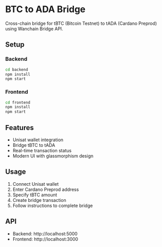 # BTC to ADA Bridge

Cross-chain bridge for tBTC (Bitcoin Testnet) to tADA (Cardano Preprod) using Wanchain Bridge API.

## Setup

### Backend

```bash
cd backend
npm install
npm start
```

### Frontend

```bash
cd frontend
npm install
npm start
```

## Features

- Unisat wallet integration
- Bridge tBTC to tADA
- Real-time transaction status
- Modern UI with glassmorphism design

## Usage

1. Connect Unisat wallet
2. Enter Cardano Preprod address
3. Specify tBTC amount
4. Create bridge transaction
5. Follow instructions to complete bridge

## API

- Backend: http://localhost:5000
- Frontend: http://localhost:3000
